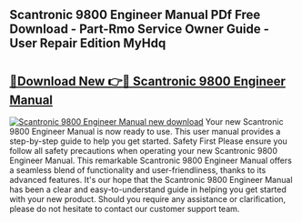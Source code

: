 ## Scantronic 9800 Engineer Manual PDf Free Download - Part-Rmo Service Owner Guide - User Repair Edition MyHdq

# <h2><a href="http://cf11022.oget.top/?id=Scantronic+9800+Engineer+Manual">🔗Download New 👉🔴 Scantronic 9800 Engineer Manual</a></h2>

[![Scantronic 9800 Engineer Manual new download](https://i.imgur.com/5g1atiW.png)](http://cf11022.oget.top/?id=Scantronic+9800+Engineer+Manual)
Your new Scantronic 9800 Engineer Manual is now ready to use. This user manual provides a step-by-step guide to help you get started. Safety First Please ensure you follow all safety precautions when operating your new Scantronic 9800 Engineer Manual. This remarkable Scantronic 9800 Engineer Manual offers a seamless blend of functionality and user-friendliness, thanks to its advanced features. It's our hope that the Scantronic 9800 Engineer Manual has been a clear and easy-to-understand guide in helping you get started with your new product. Should you require any assistance or clarification, please do not hesitate to contact our customer support team.
